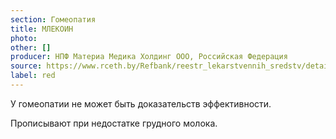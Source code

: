 ```yaml
---
section: Гомеопатия
title: МЛЕКОИН
photo:
other: []
producer: НПФ Материа Медика Холдинг ООО, Российская Федерация
source: https://www.rceth.by/Refbank/reestr_lekarstvennih_sredstv/details/5390_01_04_08_13_18
label: red
---
```


У гомеопатии не может быть доказательств эффективности.

Прописывают при недостатке грудного молока.
